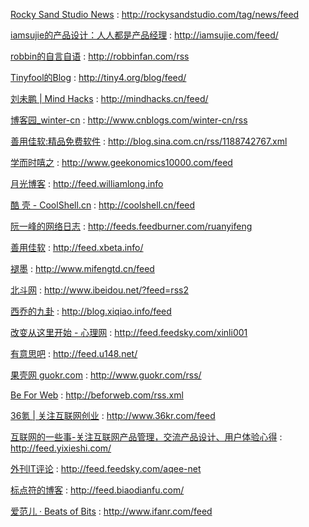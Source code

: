 [Rocky Sand Studio News](http://www.rockysandstudio.com) : http://rockysandstudio.com/tag/news/feed


[iamsujie的产品设计：人人都是产品经理](http://iamsujie.com) : http://iamsujie.com/feed/


[robbin的自言自语](http://robbinfan.com) : http://robbinfan.com/rss


[Tinyfool的Blog](http://tiny4.org/blog) : http://tiny4.org/blog/feed/


[刘未鹏 | Mind Hacks](http://mindhacks.cn) : http://mindhacks.cn/feed/


[博客园_winter-cn](http://www.cnblogs.com/winter-cn/) : http://www.cnblogs.com/winter-cn/rss


[善用佳软:精品免费软件](http://blog.sina.com.cn/xbeta) : http://blog.sina.com.cn/rss/1188742767.xml


[学而时嘻之](http://www.geekonomics10000.com) : http://www.geekonomics10000.com/feed


[月光博客](http://www.williamlong.info/) : http://feed.williamlong.info


[酷 壳 - CoolShell.cn](http://coolshell.cn) : http://coolshell.cn/feed


[阮一峰的网络日志](http://www.ruanyifeng.com/blog/) : http://feeds.feedburner.com/ruanyifeng


[善用佳软](http://xbeta.info) : http://feed.xbeta.info/


[褪墨](http://www.mifengtd.cn) : http://www.mifengtd.cn/feed


[北斗网](http://www.ibeidou.org) : http://www.ibeidou.net/?feed=rss2


[西乔的九卦](http://blog.xiqiao.info) : http://blog.xiqiao.info/feed


[改变从这里开始 - 心理网](http://www.xinli001.com/) : http://feed.feedsky.com/xinli001


[有意思吧](http://www.u148.net) : http://feed.u148.net/


[果壳网 guokr.com](http://www.guokr.com/) : http://www.guokr.com/rss/


[Be For Web](http://beforweb.com) : http://beforweb.com/rss.xml


[36氪 | 关注互联网创业](http://www.36kr.com/) : http://www.36kr.com/feed


[互联网的一些事-关注互联网产品管理，交流产品设计、用户体验心得](http://www.yixieshi.com) : http://feed.yixieshi.com/


[外刊IT评论](http://www.vaikan.com) : http://feed.feedsky.com/aqee-net


[标点符的博客](http://www.biaodianfu.com) : http://feed.biaodianfu.com/


[爱范儿 · Beats of Bits](http://www.ifanr.com?utm_source=rss&amp;utm_medium=rss&amp;utm_campaign=) : http://www.ifanr.com/feed


